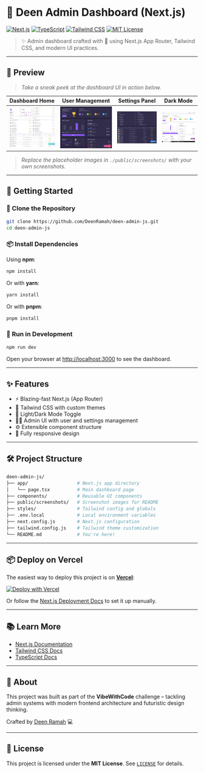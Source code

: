 # 🧠 Deen Admin Dashboard (Next.js)

[![Next.js](https://img.shields.io/badge/Built%20With-Next.js-000?style=for-the-badge&logo=next.js)](https://nextjs.org/)
[![TypeScript](https://img.shields.io/badge/Language-Javascript-blue?style=for-the-badge&logo=typescript)](https://www.typescriptlang.org/)
[![Tailwind CSS](https://img.shields.io/badge/Styled%20With-Tailwind%20CSS-38B2AC?style=for-the-badge&logo=tailwind-css)](https://tailwindcss.com/)
[![MIT License](https://img.shields.io/github/license/DeenRamah/deen-admin-js?style=for-the-badge)](LICENSE)

> ✨ Admin dashboard crafted with 💖 using Next.js App Router, Tailwind CSS, and modern UI practices.

---

## 📸 Preview

> _Take a sneak peek at the dashboard UI in action below._

| Dashboard Home | User Management | Settings Panel | Dark Mode |
|----------------|------------------|----------------|-----------|
| ![Dashboard Screenshot](https://github.com/DeenRamah/deen-admin-js/blob/main/src/rt.jpg) | ![Users Screenshot](https://github.com/DeenRamah/deen-admin-js/blob/main/src/vib.jpg) | ![Settings Screenshot](https://github.com/DeenRamah/deen-admin-js/blob/main/src/vii.jpg) | ![Dark Mode Screenshot](https://github.com/DeenRamah/deen-admin-js/blob/main/src/yu.jpg) |

> _Replace the placeholder images in `./public/screenshots/` with your own screenshots._

---

## 🚀 Getting Started

### 🧬 Clone the Repository

```bash
git clone https://github.com/DeenRamah/deen-admin-js.git
cd deen-admin-js
```

### 📦 Install Dependencies

Using **npm**:

```bash
npm install
```

Or with **yarn**:

```bash
yarn install
```

Or with **pnpm**:

```bash
pnpm install
```

### 🔧 Run in Development

```bash
npm run dev
```

Open your browser at [http://localhost:3000](http://localhost:3000) to see the dashboard.

---

## ✨ Features

- ⚡ Blazing-fast Next.js (App Router)
- 🎨 Tailwind CSS with custom themes
- 🌙 Light/Dark Mode Toggle
- 🧑‍💼 Admin UI with user and settings management
- ⚙️ Extensible component structure
- 📱 Fully responsive design

---

## 🛠️ Project Structure

```bash
deen-admin-js/
├── app/                  # Next.js app directory
│   └── page.tsx          # Main dashboard page
├── components/           # Reusable UI components
├── public/screenshots/   # Screenshot images for README
├── styles/               # Tailwind config and globals
├── .env.local            # Local environment variables
├── next.config.js        # Next.js configuration
├── tailwind.config.js    # Tailwind theme customization
└── README.md             # You're here!
```

---

## 📦 Deploy on Vercel

The easiest way to deploy this project is on **[Vercel](https://vercel.com/)**:

[![Deploy with Vercel](https://vercel.com/button)](https://vercel.com/new/project?template=DeenRamah/deen-admin-js)

Or follow the [Next.js Deployment Docs](https://nextjs.org/docs/deployment) to set it up manually.

---

## 📚 Learn More

- [Next.js Documentation](https://nextjs.org/docs)
- [Tailwind CSS Docs](https://tailwindcss.com/docs)
- [TypeScript Docs](https://www.typescriptlang.org/docs/)

---

## 🧠 About

This project was built as part of the **VibeWithCode** challenge – tackling admin systems with modern frontend architecture and futuristic design thinking. 

Crafted by [Deen Ramah](https://github.com/DeenRamah) 💻

---

## 🪪 License

This project is licensed under the **MIT License**. See [`LICENSE`](./LICENSE) for details.
